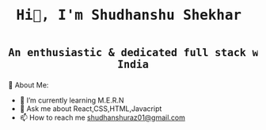   ####  <div align="center"><pre> <h1>  Hi👋, I'm Shudhanshu Shekhar </h1></pre> </div>
 
   

     

##     <div align="center"><pre> An enthusiastic & dedicated full stack web developer from India</pre></div>


💫 About Me:
- 🌱  I’m currently learning M.E.R.N
- 💬  Ask me about React,CSS,HTML,Javacript
- 📫 How to reach me shudhanshuraz01@gmail.com






